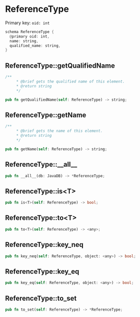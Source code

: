 # ReferenceType

Primary key: `oid: int`

```rust
schema ReferenceType {
  @primary oid: int,
  name: string,
  qualified_name: string,
}
```
## ReferenceType::getQualifiedName

```rust
/**
     * @brief gets the qualified name of this element.
     * @return string
     */
```
```rust
pub fn getQualifiedName(self: ReferenceType) -> string;
```
## ReferenceType::getName

```rust
/**
     * @brief gets the name of this element.
     * @return string
     */
```
```rust
pub fn getName(self: ReferenceType) -> string;
```
## ReferenceType::\_\_all\_\_

```rust
pub fn __all__(db: JavaDB) -> *ReferenceType;
```
## ReferenceType::is\<T\>

```rust
pub fn is<T>(self: ReferenceType) -> bool;
```
## ReferenceType::to\<T\>

```rust
pub fn to<T>(self: ReferenceType) -> <any>;
```
## ReferenceType::key\_neq

```rust
pub fn key_neq(self: ReferenceType, object: <any>) -> bool;
```
## ReferenceType::key\_eq

```rust
pub fn key_eq(self: ReferenceType, object: <any>) -> bool;
```
## ReferenceType::to\_set

```rust
pub fn to_set(self: ReferenceType) -> *ReferenceType;
```

